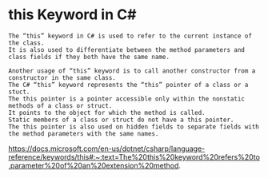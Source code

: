 #  this Keyword in C#

	The “this” keyword in C# is used to refer to the current instance of the class. 
	It is also used to differentiate between the method parameters and class fields if they both have the same name.

	Another usage of “this” keyword is to call another constructor from a constructor in the same class.
	The C# “this” keyword represents the “this” pointer of a class or a stuct.
	The this pointer is a pointer accessible only within the nonstatic methods of a class or struct.
	It points to the object for which the method is called. 
	Static members of a class or struct do not have a this pointer. 
	The this pointer is also used on hidden fields to separate fields with the method parameters with the same names.


https://docs.microsoft.com/en-us/dotnet/csharp/language-reference/keywords/this#:~:text=The%20this%20keyword%20refers%20to,parameter%20of%20an%20extension%20method.
